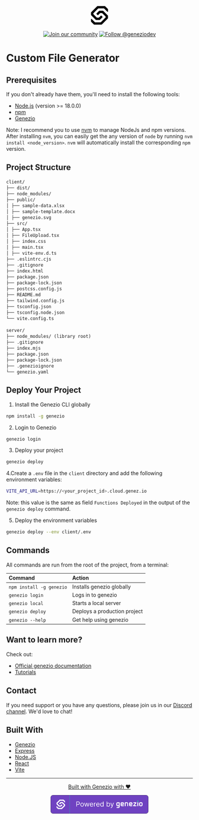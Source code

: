 <div align="center"> <a href="https://genezio.com/">
  <picture>
    <source media="(prefers-color-scheme: dark)" srcset="https://github.com/genez-io/graphics/raw/HEAD/svg/Icon_Genezio_White.svg">
    <source media="(prefers-color-scheme: light)" srcset="https://github.com/genez-io/graphics/raw/HEAD/svg/Icon_Genezio_Black.svg">
    <img alt="genezio logo" src="https://github.com/genez-io/graphics/raw/HEAD/svg/Icon_Genezio_Black.svg" style="max-height: 50px;">
  </picture>
 </div>

<div align="center">

[![Join our community](https://img.shields.io/discord/1024296197575422022?style=social&label=Join%20our%20community%20&logo=discord&labelColor=6A7EC2)](https://discord.gg/uc9H5YKjXv)
[![Follow @geneziodev](https://img.shields.io/twitter/url/https/twitter.com/geneziodev.svg?style=social&label=Follow%20%40geneziodev)](https://twitter.com/geneziodev)

</div>

# Custom File Generator

## Prerequisites

If you don't already have them, you'll need to install the following tools:
- [Node.js](https://nodejs.org/en/download/current) (version >= 18.0.0)
- [npm](https://docs.npmjs.com/downloading-and-installing-node-js-and-npm)
- [Genezio](https://genezio.com)

Note: I recommend you to use [nvm](https://github.com/nvm-sh/nvm#installing-and-updating) to manage NodeJs and npm versions.
After installing `nvm`, you can easily get the any version of `node` by running `nvm install <node_version>`.
`nvm` will automatically install the corresponding `npm` version.

## Project Structure

```
client/
├── dist/ 
├── node_modules/
├── public/
│ ├── sample-data.xlsx
│ ├── sample-template.docx
│ ├── genezio.svg
├── src/
│ ├── App.tsx
│ ├── FileUpload.tsx
│ ├── index.css
│ ├── main.tsx
│ ├── vite-env.d.ts
├── .eslintrc.cjs
├── .gitignore
├── index.html
├── package.json
├── package-lock.json
├── postcss.config.js
├── README.md
├── tailwind.config.js
├── tsconfig.json
├── tsconfig.node.json
└── vite.config.ts

server/
├── node_modules/ (library root)
├── .gitignore
├── index.mjs
├── package.json
├── package-lock.json
├── .genezioignore
└── genezio.yaml
```

## Deploy Your Project

1. Install the Genezio CLI globally
```bash
npm install -g genezio
```

2. Login to Genezio
```bash
genezio login
```

3. Deploy your project
```bash
genezio deploy
```

4.Create a `.env` file in the `client` directory and add the following environment variables:
```bash
VITE_API_URL=https://<your_project_id>.cloud.genez.io
```

Note: this value is the same as field `Functions Deployed` in the output of the `genezio deploy` command.

5. Deploy the environment variables
```bash
genezio deploy --env client/.env
```

## Commands

All commands are run from the root of the project, from a terminal:

| Command                   | Action                                           |
| :------------------------ | :----------------------------------------------- |
| `npm install -g genezio`  | Installs genezio globally                        |
| `genezio login`           | Logs in to genezio                               |
| `genezio local`           | Starts a local server                            |
| `genezio deploy`          | Deploys a production project                     |
| `genezio --help`          | Get help using genezio                           |


## Want to learn more?

Check out:
- [Official genezio documentation](https://genezio.com/docs)
- [Tutorials](https://genezio.com/blog)

## Contact

If you need support or you have any questions, please join us in our [Discord channel](https://discord.gg/uc9H5YKjXv). We'd love to chat!

## Built With

- [Genezio](https://genezio.com/)
- [Express](https://expressjs.com/)
- [Node.JS](https://nodejs.org/en/)
- [React](https://reactjs.org/)
- [Vite](https://vitejs.dev/)


***

<div align="center"> <a href="https://genezio.com/">
  <p>Built with Genezio with ❤️ </p>
  <img alt="genezio logo" src="https://raw.githubusercontent.com/Genez-io/graphics/main/svg/powered_by_genezio.svg" style="max-height: 50px;">
</div>